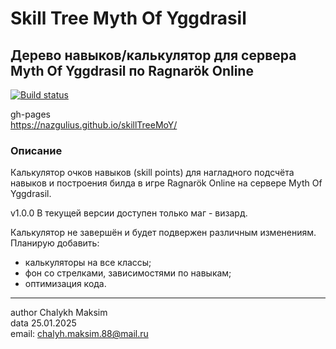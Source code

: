 # Skill Tree Myth Of Yggdrasil
## Дерево навыков/калькулятор для сервера Myth Of Yggdrasil по Ragnarök Online
[![Build status](https://ci.appveyor.com/api/projects/status/735u4hv5xy80iq9u?svg=true)](https://ci.appveyor.com/project/Nazgulius/skilltreemoy)

gh-pages  
https://nazgulius.github.io/skillTreeMoY/

### Описание  
Калькулятор очков навыков (skill points) для нагладного подсчёта навыков и построения билда в игре Ragnarök Online на сервере Myth Of Yggdrasil.  

v1.0.0 В текущей версии доступен только маг - визард.  

Калькулятор не завершён и будет подвержен различным изменениям.  
Планирую добавить:
- калькуляторы на все классы;
- фон со стрелками, зависимостями по навыкам;
- оптимизация кода.


---
author Chalykh Maksim  
data 25.01.2025  
email: <chalyh.maksim.88@mail.ru> 